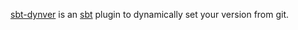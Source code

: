   [sbt-dynver]: https://github.com/dwijnand/sbt-dynver
  [sbt]: http://www.scala-sbt.org/

[sbt-dynver][] is an [sbt][] plugin to dynamically set your version from git.

